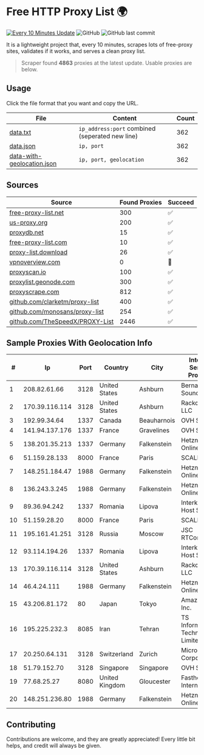 
# Free HTTP Proxy List 🌍

[![Every 10 Minutes Update](https://github.com/mertguvencli/http-proxy-list/actions/workflows/main.yml/badge.svg?branch=main)](https://github.com/mertguvencli/http-proxy-list/actions/workflows/main.yml)
![GitHub](https://img.shields.io/github/license/mertguvencli/http-proxy-list)
![GitHub last commit](https://img.shields.io/github/last-commit/mertguvencli/http-proxy-list)

It is a lightweight project that, every 10 minutes, scrapes lots of free-proxy sites, validates if it works, and serves a clean proxy list.


> Scraper found **4863** proxies at the latest update. Usable proxies are below.

## Usage

Click the file format that you want and copy the URL.


|File|Content|Count|
|----|-------|-----|
|[data.txt](https://raw.githubusercontent.com/mertguvencli/http-proxy-list/main/proxy-list/data.txt)|`ip_address:port` combined (seperated new line)|362|
|[data.json](https://raw.githubusercontent.com/mertguvencli/http-proxy-list/main/proxy-list/data.json)|`ip, port`|362|
|[data-with-geolocation.json](https://raw.githubusercontent.com/mertguvencli/http-proxy-list/main/proxy-list/data-with-geolocation.json)|`ip, port, geolocation`|362|

## Sources

|Source|Found Proxies|Succeed|
|------|-------------|-------|
|[free-proxy-list.net](https://free-proxy-list.net)|300|✅|
|[us-proxy.org](https://www.us-proxy.org)|200|✅|
|[proxydb.net](http://proxydb.net)|15|✅|
|[free-proxy-list.com](https://free-proxy-list.com/?page=&port=&type%5B%5D=http&type%5B%5D=https&up_time=0&search=Search)|10|✅|
|[proxy-list.download](https://www.proxy-list.download/HTTP)|26|✅|
|[vpnoverview.com](https://vpnoverview.com/privacy/anonymous-browsing/free-proxy-servers)|0|🚫|
|[proxyscan.io](https://www.proxyscan.io)|100|✅|
|[proxylist.geonode.com](https://proxylist.geonode.com/api/proxy-list?limit=300&page=1&sort_by=lastChecked&sort_type=desc&protocols=http,https)|300|✅|
|[proxyscrape.com](https://api.proxyscrape.com/v2/?request=displayproxies&protocol=http&timeout=10000&country=all&ssl=all&anonymity=all)|812|✅|
|[github.com/clarketm/proxy-list](https://raw.githubusercontent.com/clarketm/proxy-list/master/proxy-list-raw.txt)|400|✅|
|[github.com/monosans/proxy-list](https://raw.githubusercontent.com/monosans/proxy-list/main/proxies/http.txt)|254|✅|
|[github.com/TheSpeedX/PROXY-List](https://raw.githubusercontent.com/TheSpeedX/PROXY-List/master/http.txt)|2446|✅|


## Sample Proxies With Geolocation Info

|#|Ip|Port|Country|City|Internet Service Provider|
|-|--|----|-------|----|-------------------------|
|1|208.82.61.66|3128|United States|Ashburn|Bernardi Sounds|
|2|170.39.116.114|3128|United States|Ashburn|Rackdog, LLC|
|3|192.99.34.64|1337|Canada|Beauharnois|OVH SAS|
|4|141.94.137.176|1337|France|Gravelines|OVH SAS|
|5|138.201.35.213|1337|Germany|Falkenstein|Hetzner Online GmbH|
|6|51.159.28.133|8000|France|Paris|SCALEWAY|
|7|148.251.184.47|1988|Germany|Falkenstein|Hetzner Online GmbH|
|8|136.243.3.245|1988|Germany|Falkenstein|Hetzner Online GmbH|
|9|89.36.94.242|1337|Romania|Lipova|Interkvm Host SRL|
|10|51.159.28.20|8000|France|Paris|SCALEWAY|
|11|195.161.41.251|3128|Russia|Moscow|JSC RTComm.RU|
|12|93.114.194.26|1337|Romania|Lipova|Interkvm Host SRL|
|13|170.39.116.114|3128|United States|Ashburn|Rackdog, LLC|
|14|46.4.24.111|1988|Germany|Falkenstein|Hetzner Online GmbH|
|15|43.206.81.172|80|Japan|Tokyo|Amazon.com, Inc.|
|16|195.225.232.3|8085|Iran|Tehran|TS Information Technology Limited|
|17|20.250.64.131|3128|Switzerland|Zurich|Microsoft Corporation|
|18|51.79.152.70|3128|Singapore|Singapore|OVH SAS|
|19|77.68.25.27|8080|United Kingdom|Gloucester|Fasthosts Internet Ltd|
|20|148.251.236.80|1988|Germany|Falkenstein|Hetzner Online GmbH|



## Contributing

Contributions are welcome, and they are greatly appreciated! Every
little bit helps, and credit will always be given.

